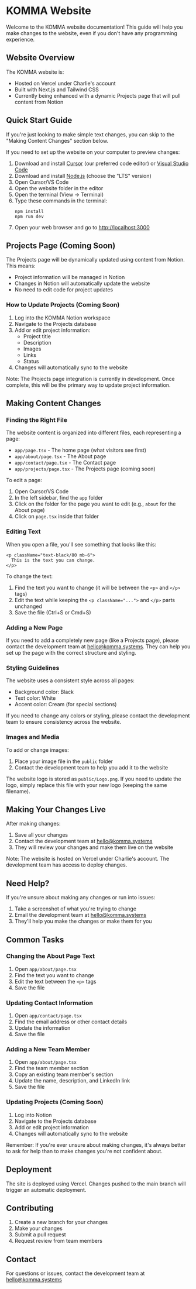 # KOMMA Website

Welcome to the KOMMA website documentation! This guide will help you make changes to the website, even if you don't have any programming experience.

## Website Overview

The KOMMA website is:
- Hosted on Vercel under Charlie's account
- Built with Next.js and Tailwind CSS
- Currently being enhanced with a dynamic Projects page that will pull content from Notion

## Quick Start Guide

If you're just looking to make simple text changes, you can skip to the "Making Content Changes" section below.

If you need to set up the website on your computer to preview changes:

1. Download and install [Cursor](https://cursor.sh/) (our preferred code editor) or [Visual Studio Code](https://code.visualstudio.com/)
2. Download and install [Node.js](https://nodejs.org/) (choose the "LTS" version)
3. Open Cursor/VS Code
4. Open the website folder in the editor
5. Open the terminal (View → Terminal)
6. Type these commands in the terminal:
   ```
   npm install
   npm run dev
   ```
7. Open your web browser and go to [http://localhost:3000](http://localhost:3000)

## Projects Page (Coming Soon)

The Projects page will be dynamically updated using content from Notion. This means:
- Project information will be managed in Notion
- Changes in Notion will automatically update the website
- No need to edit code for project updates

### How to Update Projects (Coming Soon)

1. Log into the KOMMA Notion workspace
2. Navigate to the Projects database
3. Add or edit project information:
   - Project title
   - Description
   - Images
   - Links
   - Status
4. Changes will automatically sync to the website

Note: The Projects page integration is currently in development. Once complete, this will be the primary way to update project information.

## Making Content Changes

### Finding the Right File

The website content is organized into different files, each representing a page:

- `app/page.tsx` - The home page (what visitors see first)
- `app/about/page.tsx` - The About page
- `app/contact/page.tsx` - The Contact page
- `app/projects/page.tsx` - The Projects page (coming soon)

To edit a page:
1. Open Cursor/VS Code
2. In the left sidebar, find the `app` folder
3. Click on the folder for the page you want to edit (e.g., `about` for the About page)
4. Click on `page.tsx` inside that folder

### Editing Text

When you open a file, you'll see something that looks like this:
```tsx
<p className="text-black/80 mb-6">
  This is the text you can change.
</p>
```

To change the text:
1. Find the text you want to change (it will be between the `<p>` and `</p>` tags)
2. Edit the text while keeping the `<p className="...">` and `</p>` parts unchanged
3. Save the file (Ctrl+S or Cmd+S)

### Adding a New Page

If you need to add a completely new page (like a Projects page), please contact the development team at hello@komma.systems. They can help you set up the page with the correct structure and styling.

### Styling Guidelines

The website uses a consistent style across all pages:

- Background color: Black
- Text color: White
- Accent color: Cream (for special sections)

If you need to change any colors or styling, please contact the development team to ensure consistency across the website.

### Images and Media

To add or change images:
1. Place your image file in the `public` folder
2. Contact the development team to help you add it to the website

The website logo is stored as `public/Logo.png`. If you need to update the logo, simply replace this file with your new logo (keeping the same filename).

## Making Your Changes Live

After making changes:
1. Save all your changes
2. Contact the development team at hello@komma.systems
3. They will review your changes and make them live on the website

Note: The website is hosted on Vercel under Charlie's account. The development team has access to deploy changes.

## Need Help?

If you're unsure about making any changes or run into issues:
1. Take a screenshot of what you're trying to change
2. Email the development team at hello@komma.systems
3. They'll help you make the changes or make them for you

## Common Tasks

### Changing the About Page Text
1. Open `app/about/page.tsx`
2. Find the text you want to change
3. Edit the text between the `<p>` tags
4. Save the file

### Updating Contact Information
1. Open `app/contact/page.tsx`
2. Find the email address or other contact details
3. Update the information
4. Save the file

### Adding a New Team Member
1. Open `app/about/page.tsx`
2. Find the team member section
3. Copy an existing team member's section
4. Update the name, description, and LinkedIn link
5. Save the file

### Updating Projects (Coming Soon)
1. Log into Notion
2. Navigate to the Projects database
3. Add or edit project information
4. Changes will automatically sync to the website

Remember: If you're ever unsure about making changes, it's always better to ask for help than to make changes you're not confident about.

## Deployment

The site is deployed using Vercel. Changes pushed to the main branch will trigger an automatic deployment.

## Contributing

1. Create a new branch for your changes
2. Make your changes
3. Submit a pull request
4. Request review from team members

## Contact

For questions or issues, contact the development team at hello@komma.systems 